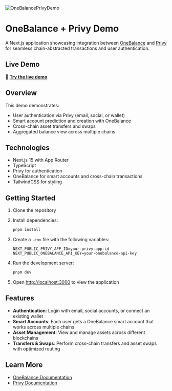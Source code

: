 ![OneBalancePrivyDemo](https://github.com/user-attachments/assets/6fa87a0f-b0ab-4349-98a8-219c566e0932)

# OneBalance + Privy Demo

A Next.js application showcasing integration between [OneBalance](https://onebalance.io) and [Privy](https://privy.io) for seamless chain-abstracted transactions and user authentication.

## Live Demo

🚀 **[Try the live demo](https://onebalance-privy-demo.vercel.app)**

## Overview

This demo demonstrates:
- User authentication via Privy (email, social, or wallet)
- Smart account prediction and creation with OneBalance
- Cross-chain asset transfers and swaps
- Aggregated balance view across multiple chains

## Technologies

- Next.js 15 with App Router
- TypeScript
- Privy for authentication
- OneBalance for smart accounts and cross-chain transactions
- TailwindCSS for styling

## Getting Started

1. Clone the repository
2. Install dependencies:
   ```bash
   pnpm install
   ```

3. Create a `.env` file with the following variables:
   ```
   NEXT_PUBLIC_PRIVY_APP_ID=your-privy-app-id
   NEXT_PUBLIC_ONEBALANCE_API_KEY=your-onebalance-api-key
   ```

4. Run the development server:
   ```bash
   pnpm dev
   ```

5. Open [http://localhost:3000](http://localhost:3000) to view the application

## Features

- **Authentication**: Login with email, social accounts, or connect an existing wallet
- **Smart Accounts**: Each user gets a OneBalance smart account that works across multiple chains
- **Asset Management**: View and manage assets across different blockchains
- **Transfers & Swaps**: Perform cross-chain transfers and asset swaps with optimized routing

## Learn More

- [OneBalance Documentation](https://docs.onebalance.io/)
- [Privy Documentation](https://docs.privy.io/)
